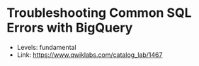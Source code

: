 # Troubleshooting Common SQL Errors with BigQuery
- Levels: fundamental
- Link: https://www.qwiklabs.com/catalog_lab/1467

